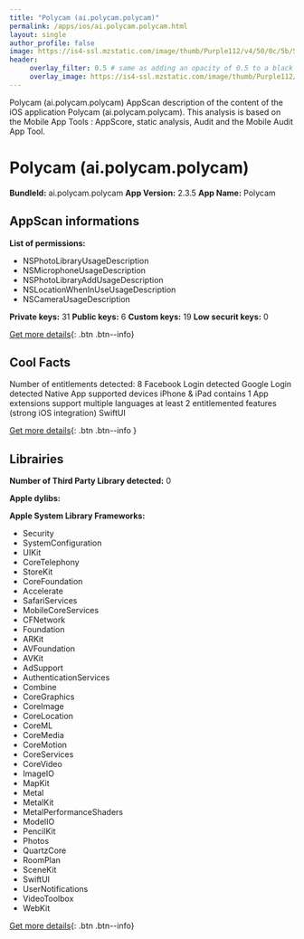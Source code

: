 ```yaml
---
title: "Polycam (ai.polycam.polycam)"
permalink: /apps/ios/ai.polycam.polycam.html
layout: single
author_profile: false
image: https://is4-ssl.mzstatic.com/image/thumb/Purple112/v4/50/0c/5b/500c5b32-0b0a-8673-596a-1a6f7a1cbfcb/AppIcon-1x_U007emarketing-0-7-0-85-220.png/512x512bb.jpg
header: 
     overlay_filter: 0.5 # same as adding an opacity of 0.5 to a black background
     overlay_image: https://is4-ssl.mzstatic.com/image/thumb/Purple112/v4/50/0c/5b/500c5b32-0b0a-8673-596a-1a6f7a1cbfcb/AppIcon-1x_U007emarketing-0-7-0-85-220.png/512x512bb.jpg
---
```

Polycam (ai.polycam.polycam) AppScan description of the content of the iOS application Polycam (ai.polycam.polycam). This analysis is based on the Mobile App Tools : AppScore, static analysis, Audit and the Mobile Audit App Tool.

# Polycam (ai.polycam.polycam)

**BundleId:** ai.polycam.polycam
**App Version:** 2.3.5
**App Name:** Polycam


## AppScan informations 

**List of permissions:** 
- NSPhotoLibraryUsageDescription
- NSMicrophoneUsageDescription
- NSPhotoLibraryAddUsageDescription
- NSLocationWhenInUseUsageDescription
- NSCameraUsageDescription
  
  
**Private keys:** 31
**Public keys:** 6
**Custom keys:** 19
**Low securit keys:** 0
  
[Get more details](/pricing.html){: .btn .btn--info}

## Cool Facts

Number of entitlements detected: 8
Facebook Login detected
Google Login detected
Native App
supported devices iPhone & iPad
contains 1 App extensions
support multiple languages
at least 2 entitlemented features (strong iOS integration)
SwiftUI
  
[Get more details](/pricing.html){: .btn .btn--info }

## Librairies 
**Number of Third Party Library detected:** 0


**Apple dylibs:**


**Apple System Library Frameworks:**
- Security
- SystemConfiguration
- UIKit
- CoreTelephony
- StoreKit
- CoreFoundation
- Accelerate
- SafariServices
- MobileCoreServices
- CFNetwork
- Foundation
- ARKit
- AVFoundation
- AVKit
- AdSupport
- AuthenticationServices
- Combine
- CoreGraphics
- CoreImage
- CoreLocation
- CoreML
- CoreMedia
- CoreMotion
- CoreServices
- CoreVideo
- ImageIO
- MapKit
- Metal
- MetalKit
- MetalPerformanceShaders
- ModelIO
- PencilKit
- Photos
- QuartzCore
- RoomPlan
- SceneKit
- SwiftUI
- UserNotifications
- VideoToolbox
- WebKit


  
[Get more details](/pricing.html){: .btn .btn--info}

